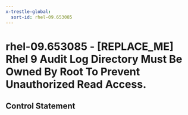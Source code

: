 ```yaml
---
x-trestle-global:
  sort-id: rhel-09.653085
---
```


# rhel-09.653085 - \[REPLACE_ME\] Rhel 9 Audit Log Directory Must Be Owned By Root To Prevent Unauthorized Read Access.

## Control Statement
